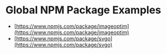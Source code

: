 # Global NPM Package Examples

- [https://www.npmjs.com/package/imageoptim](https://www.npmjs.com/package/imageoptim)
- [https://www.npmjs.com/package/svgo](https://www.npmjs.com/package/svgo)
